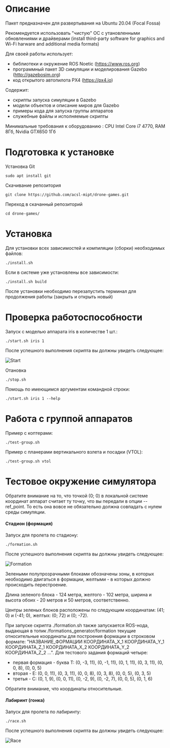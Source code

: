 Описание
========

Пакет предназначен для развертывания на Ubuntu 20.04 (Focal Fossa)

Рекомендуется использовать "чистую" ОС с утановленными обновлениями и драйверами (install third-party software for graphics and Wi-Fi harware and additional media formats)

Для своей работы использует:
- библиотеки и окружение ROS Noetic (https://www.ros.org)
- программный пакет 3D симуляции и моделирования Gazebo (http://gazebosim.org)
- код открытого автопилота PX4 (https://px4.io)

Содержит:
- скрипты запуска симуляции в Gazebo
- модели объектов и описание миров для Gazebo
- примеры кода для запуска группы аппаратов
- служебные файлы и исполняемые скрипты

Минимальные требования к оборудованию : CPU Intel Core i7 4770, RAM 8Гб, Nvidia GTX650 1Гб


Подготовка к установке
======================

Установка Git

```
sudo apt install git
```

Скачивание репозитория

```
git clone https://github.com/acsl-mipt/drone-games.git
```

Переход в скачанный репозиторий

```
cd drone-games/
```


Установка
=========

Для установки всех зависимостей и компиляции (сборки) необходимых файлов:

```
./install.sh
```

Если в системе уже установлены все зависимости:

```
./install.sh build
```

После установки необходимо перезапустить терминал для продолжения работы (закрыть и открыть новый)


Проверка работоспособности
==========================

Запуск с моделью аппарата iris в количестве 1 шт.:

```
./start.sh iris 1
```

После успешного выполнения скрипта вы должны увидеть следующее:

![Start](https://github.com/acsl-mipt/drone-games/blob/main/.imgs/start.png)


Отановка

```
./stop.sh
```

Помощь по имеющимся аргументам командной строки:

```
./start.sh iris 1 --help
```

Работа с группой аппаратов
==========================

Пример с коптерами:

```
./test-group.sh
```

Пример с планерами вертикального взлета и посадки (VTOL):

```
./test-group.sh vtol
```


Тестовое окружение симулятора
=============================

Обратите внимание на то, что точкой (0; 0) в локальной системе координат аппарат считает ту точку, что вы передали в опции --ref_point. То есть она вовсе не обязательно должна совпадать с нулем среды симуляции.

#### Стадион (формация)

Запуск для пролета по стадиону:

```
./formation.sh
```

После успешного выполнения скрипта вы должны увидеть следующее:

![Formation](https://github.com/acsl-mipt/drone-games/blob/main/.imgs/formation.png)

Зелеными полупрозрачными блоками обозначены зоны, в которых необходимо двигаться в формации, желтыми - в которых должно происходить перестроение.

Длина зеленого блока - 124 метра, желтого - 102 метра, ширина и высота обоих - 20 метров и 50 метров, соответственно.

Центры зеленых блоков расположены по следующим координатам: (41; 0) и (-41; 0), желтых: (0; 72) и (0; -72).

При запуске скрипта ./formation.sh также запускается ROS-нода, выдающая в топик /formations_generator/formation текущие относительные координаты для построения формации в строковом формате: "НАЗВАНИЕ\_ФОРМАЦИИ КООРДИНАТА\_X\_1 КООРДИНАТА\_Y\_1 КООРДИНАТА\_Z\_1 КООРДИНАТА\_X\_2 КООРДИНАТА\_Y\_2 КООРДИНАТА\_Z\_2 ...". Для тестового задания формаций четыре: 

* первая формация - буква Т: (0, -3, 11), (0, -1, 11), (0, 1, 11), (0, 3, 11), (0, 0, 8), (0, 0, 5)
* вторая - Е: (0, 0, 11), (0, 3, 11), (0, 0, 8), (0, 3, 8), (0, 0, 5), (0, 3, 5)
* третья - С: (0, 1, 9), (0, 0, 11), (0, -2, 9), (0, -2, 7), (0, 0, 5), (0, 1, 6) 

Обратите внимание, что координаты относительные.

#### Лабиринт (гонка)

Запуск для пролета по лабиринту:

```
./race.sh
```

После успешного выполнения скрипта вы должны увидеть следующее:

![Race](https://github.com/acsl-mipt/drone-games/blob/main/.imgs/race.png)


